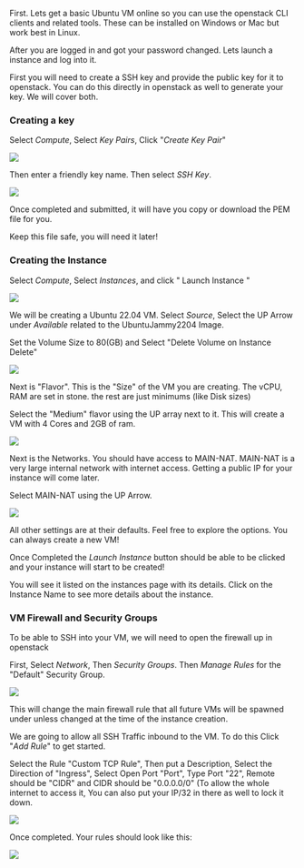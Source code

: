 First. Lets get a basic Ubuntu VM online so you can use the openstack CLI clients and related tools. These can be installed on Windows or Mac but work best in Linux.

After you are logged in and got your password changed. Lets launch a instance and log into it.

First you will need to create a SSH key and provide the public key for it to openstack. You can do this directly in openstack as well to generate your key. We will cover both.

### **Creating a key**

Select _Compute_, Select _Key Pairs_, Click "_Create Key Pair_"

![](https://raw.githubusercontent.com/RIT-GCI-CyberRange/Openstack-Guides/main/guide-images/create-key-1.png)

Then enter a friendly key name. Then select _SSH Key_.

![](https://raw.githubusercontent.com/RIT-GCI-CyberRange/Openstack-Guides/main/guide-images/create-key-2.png)

Once completed and submitted, it will have you copy or download the PEM file for you. 

Keep this file safe, you will need it later!

### Creating the Instance 

Select _Compute_,  Select _Instances_, and click " Launch Instance "

![](https://raw.githubusercontent.com/RIT-GCI-CyberRange/Openstack-Guides/main/guide-images/create-vm-1.png)

We will be creating a Ubuntu 22.04 VM. Select _Source_, Select the UP Arrow under _Available_ related to the UbuntuJammy2204 Image. 

Set the Volume Size to 80(GB) and Select "Delete Volume on Instance Delete" 

![](https://raw.githubusercontent.com/RIT-GCI-CyberRange/Openstack-Guides/main/guide-images/create-vm-2.png)

Next is "Flavor". This is the "Size" of the VM you are creating. The vCPU, RAM are set in stone. the rest are just minimums (like Disk sizes)

Select the "Medium" flavor using the UP array next to it. This will create a VM with 4 Cores and 2GB of ram.

![](https://raw.githubusercontent.com/RIT-GCI-CyberRange/Openstack-Guides/main/guide-images/create-vm-3.png)

Next is the Networks. You should have access to MAIN-NAT. MAIN-NAT is a very large internal network with internet access. Getting a public IP for your instance will come later. 

Select MAIN-NAT using the UP Arrow.

![](https://raw.githubusercontent.com/RIT-GCI-CyberRange/Openstack-Guides/main/guide-images/create-vm-4.png)

All other settings are at their defaults. Feel free to explore the options. You can always create a new VM!

Once Completed the _Launch Instance_ button should be able to be clicked and your instance will start to be created!

You will see it listed on the instances page with its details. Click on the Instance Name to see more details about the instance.


### VM Firewall and Security Groups

To be able to SSH into your VM, we will need to open the firewall up in openstack

First, Select _Network_, Then _Security Groups_. Then _Manage Rules_ for the "Default" Security Group.

![](https://raw.githubusercontent.com/RIT-GCI-CyberRange/Openstack-Guides/main/guide-images/secgroups-1.png)

This will change the main firewall rule that all future VMs will be spawned under unless changed at the time of the instance creation.

We are going to allow all SSH Traffic inbound to the VM. To do this Click "_Add Rule_" to get started.

Select the Rule "Custom TCP Rule", Then put a Description, Select the Direction of "Ingress", Select Open Port "Port", Type Port "22", Remote should be "CIDR" and CIDR should be "0.0.0.0/0" (To allow the whole internet to access it, You can also put your IP/32 in there as well to lock it down.

![](https://raw.githubusercontent.com/RIT-GCI-CyberRange/Openstack-Guides/main/guide-images/secgroups-2.png)

Once completed. Your rules should look like this:

![](https://raw.githubusercontent.com/RIT-GCI-CyberRange/Openstack-Guides/main/guide-images/secgroups-3.png)















